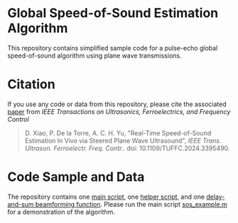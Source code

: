 # Global Speed-of-Sound Estimation Algorithm

This repository contains simplified sample code for a pulse-echo global speed-of-sound algorithm using plane wave transmissions.

# Citation

If you use any code or data from this repository, please cite the associated [paper](https://ieeexplore.ieee.org/document/10511251) from _IEEE Transactions on Ultrasonics, Ferroelectrics, and Frequency Control_
> D. Xiao, P. De la Torre, A. C. H. Yu, "Real-Time Speed-of-Sound Estimation In Vivo via Steered Plane Wave Ultrasound", _IEEE Trans. Ultrason. Ferroelectr. Freq. Contr._. doi: 10.1109/TUFFC.2024.3395490.

# Code Sample and Data
The repository contains one [main script](/sos_example.m), one [helper script](/gen_params.m), and one [delay-and-sum beamforming function](/simple_sos_bmfrm.m). Please run the main script [sos_example.m](/sos_example.m) for a demonstration of the algorithm.
